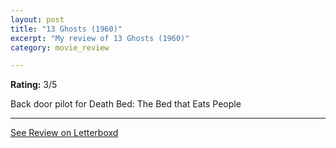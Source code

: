```yaml
---
layout: post
title: "13 Ghosts (1960)"
excerpt: "My review of 13 Ghosts (1960)"
category: movie_review

---
```


**Rating:** 3/5

Back door pilot for Death Bed: The Bed that Eats People

<hr>

[See Review on Letterboxd](https://boxd.it/1R6ot9)
